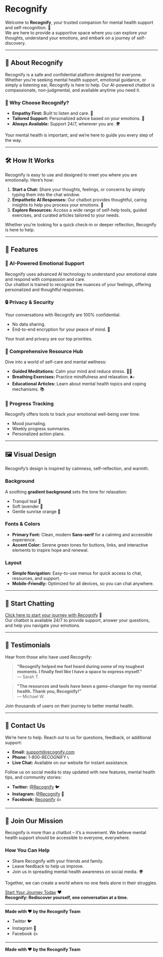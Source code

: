 # Recognify

Welcome to **Recognify**, your trusted companion for mental health support and self-recognition. 🌟  
We are here to provide a supportive space where you can explore your thoughts, understand your emotions, and embark on a journey of self-discovery.  

---

## 🌼 About Recognify

Recognify is a safe and confidential platform designed for everyone. Whether you’re seeking mental health support, emotional guidance, or simply a listening ear, Recognify is here to help. Our AI-powered chatbot is compassionate, non-judgmental, and available anytime you need it.

### 🌟 Why Choose Recognify?

- **Empathy First:** Built to listen and care. 🤝  
- **Tailored Support:** Personalized advice based on your emotions. 🌱  
- **Always Available:** Support 24/7, wherever you are. 🌍  

Your mental health is important, and we’re here to guide you every step of the way.

---

## 🛠️ How It Works

Recognify is easy to use and designed to meet you where you are emotionally. Here’s how:

1. **Start a Chat:** Share your thoughts, feelings, or concerns by simply typing them into the chat window.  
2. **Empathetic AI Responses:** Our chatbot provides thoughtful, caring insights to help you process your emotions. 🤗  
3. **Explore Resources:** Access a wide range of self-help tools, guided exercises, and curated articles tailored to your needs.  

Whether you’re looking for a quick check-in or deeper reflection, Recognify is here to help.

---

## 🌈 Features

### 🧠 AI-Powered Emotional Support
Recognify uses advanced AI technology to understand your emotional state and respond with compassion and care.  
Our chatbot is trained to recognize the nuances of your feelings, offering personalized and thoughtful responses.  

### 🔒 Privacy & Security
Your conversations with Recognify are 100% confidential.  
- No data sharing.  
- End-to-end encryption for your peace of mind. 🔐  

Your trust and privacy are our top priorities.

### 📖 Comprehensive Resource Hub
Dive into a world of self-care and mental wellness:
- **Guided Meditations:** Calm your mind and reduce stress. 🧘‍♀️  
- **Breathing Exercises:** Practice mindfulness and relaxation. 🌬️  
- **Educational Articles:** Learn about mental health topics and coping mechanisms. 📚  

### 🎯 Progress Tracking
Recognify offers tools to track your emotional well-being over time:
- Mood journaling.  
- Weekly progress summaries.  
- Personalized action plans.

---

## 🖼️ Visual Design

Recognify’s design is inspired by calmness, self-reflection, and warmth.  

### Background
A soothing **gradient background** sets the tone for relaxation:
- Tranquil teal 💙  
- Soft lavender 💜  
- Gentle sunrise orange 🌅  

### Fonts & Colors
- **Primary Font:** Clean, modern **Sans-serif** for a calming and accessible experience.  
- **Accent Color:** Serene green tones for buttons, links, and interactive elements to inspire hope and renewal.  

### Layout
- **Simple Navigation:** Easy-to-use menus for quick access to chat, resources, and support.  
- **Mobile-Friendly:** Optimized for all devices, so you can chat anywhere.  

---

## 💬 Start Chatting

[Click here to start your journey with Recognify](#) 🧡  
Our chatbot is available 24/7 to provide support, answer your questions, and help you navigate your emotions.

---

## 🌟 Testimonials

Hear from those who have used Recognify:  

> **"Recognify helped me feel heard during some of my toughest moments. I finally feel like I have a space to express myself."**  
> — Sarah T.  

> **"The resources and tools have been a game-changer for my mental health. Thank you, Recognify!"**  
> — Michael W.  

Join thousands of users on their journey to better mental health.

---

## 📩 Contact Us

We’re here to help. Reach out to us for questions, feedback, or additional support:  
- **Email:** [support@recognify.com](mailto:support@recognify.com)  
- **Phone:** 1-800-RECOGNIFY 📞  
- **Live Chat:** Available on our website for instant assistance.  

Follow us on social media to stay updated with new features, mental health tips, and community stories:  
- **Twitter:** [@Recognify](#) 🐦  
- **Instagram:** [@Recognify](#) 📸  
- **Facebook:** [Recognify](#) 👍  

---

## 🚀 Join Our Mission

Recognify is more than a chatbot – it’s a movement. We believe mental health support should be accessible to everyone, everywhere.  

### How You Can Help
- Share Recognify with your friends and family.  
- Leave feedback to help us improve.  
- Join us in spreading mental health awareness on social media. 🌍  

Together, we can create a world where no one feels alone in their struggles.

[Start Your Journey Today](#) ❤️  
**Recognify: Rediscover yourself, one conversation at a time.**  

---

**Made with ❤️ by the Recognify Team**

- Twitter 🐦
- Instagram 📸
- Facebook 👍

---

**Made with ❤️ by the Recognify Team**
